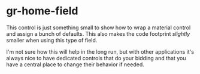# gr-home-field

This control is just something small to show how to wrap a material control and assign a bunch of defaults.
This also makes the code footprint *slightly* smaller when using this type of field.

I'm not sure how this will help in the long run, but with other applications it's always nice to have dedicated controls that do your bidding
and that you have a central place to change their behavior if needed.
